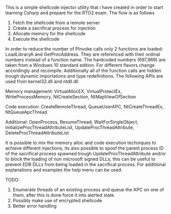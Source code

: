This is a simple shellcode injector utility that i have created in order to start learning Csharp and prepare for the RTO2 exam.
The flow is as follows
1. Fetch the shellcode from a remote server
2. Create a sacrifical process for injection
3. Allocate memory for the shellcode
4. Execute the shellcode

In order to reduce the number of PInvoke calls only 2 functions are loaded: LoadLibraryA and GetProcAddress.
They are referenced with their ordinal numbers instead of a function name. The hardcoded numbers (697,969) are taken from a Windows 10 standard edition.
For different flavors change accordingly and recompile. Additionally all of the function calls are hidden trough dynamic importations and type redefinitions.
The following APIs are used from kernel32.dll and ntdll.dll

Memory management:
VirtualAllocEX, VirtualProtectEx, WriteProcessMemory, NtCreateSection, NtMapViewOfSection

Code execution:
CreateRemoteThread, QueueUserAPC, NtCreateThreadEx, NtQueueApcThread

Additional:
OpenProcess, ResumeThread, WaitForSingleObject, InitializeProcThreadAttributeList, UpdateProcThreadAttribute, DeleteProcThreadAttributeList

It is possible to mix the memory alloc and code execution techniques to achieve different injections, 
its also possible to spoof the parent process ID of the sacrifical process spawned trough UpdateProcThreadAttribute
and/or to block the loading of non microsoft signed DLLs, this can be useful to prevent EDR DLLs from being loaded in the sacrifical process.
For additional explanations and examples the help menu can be used.

TODO:
1. Enumerate threads of an existing process and queue the APC on one of them, after this is done force it into alerted state.
2. Possibly make use of encrypted shellcode 
3. Better error handling